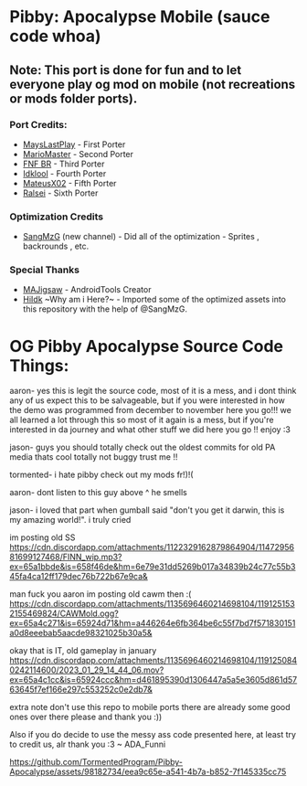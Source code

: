# Pibby: Apocalypse Mobile (sauce code whoa)

## Note: This port is done for fun and to let everyone play og mod on mobile (not recreations or mods folder ports).

### Port Credits:

* [MaysLastPlay](https://youtube.com/@MaysLastPlay) - First Porter
* [MarioMaster](https://youtube.com/@MarioMaster39) - Second Porter
* [FNF BR](https://youtube.com/@FNF-BR) - Third Porter
* [Idklool](https://youtube.com/@idklool121) - Fourth Porter
* [MateusX02](https://youtube.com/@mateusx02) - Fifth Porter
* [Ralsei](https://youtube.com/@ralsei.smol03) - Sixth Porter

### Optimization Credits

* [SangMzG](https://youtube.com/@sangmarezg) (new channel) - Did all of the optimization - Sprites , backrounds , etc.

### Special Thanks
* [MAJigsaw](https://github.com/MAJigsaw77) - AndroidTools Creator
* [HiIdk](https:/youtube.com/@Idk_Yee)  ~Why am i Here?~ - Imported some of the optimized assets into this repository with the help of @SangMzG.

# OG Pibby Apocalypse Source Code Things:
aaron- yes this is legit the source code, most of it is a mess, and i dont think any of us expect this to be salvageable,
but if you were interested in how the demo was programmed from december to november here you go!!! we all learned a lot through this so most of it again is a mess, but if you're interested in da journey and what other stuff we did here you go !! enjoy :3

jason- guys you should totally check out the oldest commits for old PA media thats cool totally not buggy trust me !!

tormented- i hate pibby check out my mods fr!)!(

aaron- dont listen to this guy above ^ he smells

jason- i loved that part when gumball said "don't you get it darwin, this is my amazing world!". i truly cried

im posting old SS
https://cdn.discordapp.com/attachments/1122329162879864904/1147295681699127468/FINN_wip.mp3?ex=65a1bbde&is=658f46de&hm=6e79e31dd5269b017a34839b24c77c55b345fa4ca12ff179dec76b722b67e9ca&

man fuck you aaron im posting old cawm then :( 
https://cdn.discordapp.com/attachments/1135696460214698104/1191251532155469824/CAWMold.ogg?ex=65a4c271&is=65924d71&hm=a446264e6fb364be6c55f7bd7f571830151a0d8eeebab5aacde98321025b30a5&

okay that is IT, old gameplay in january
https://cdn.discordapp.com/attachments/1135696460214698104/1191250840242114600/2023_01_29_14_44_06.mov?ex=65a4c1cc&is=65924ccc&hm=d461895390d1306447a5a5e3605d861d5763645f7ef166e297c553252c0e2db7&

extra note don't use this repo to mobile ports there are already some good ones over there please and thank you :))

Also if you do decide to use the messy ass code presented here, at least try to credit us, alr thank you :3 ~ ADA_Funni

https://github.com/TormentedProgram/Pibby-Apocalypse/assets/98182734/eea9c65e-a541-4b7a-b852-7f145335cc75

